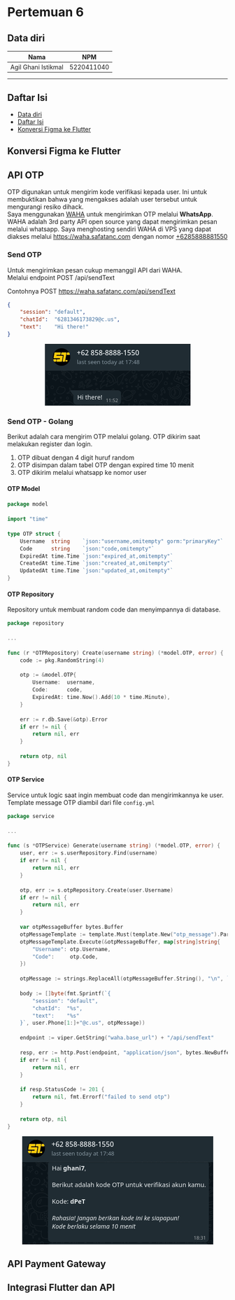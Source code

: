 # Pertemuan 6 <!-- omit in toc -->
## Data diri

| Nama                | NPM        |
| ------------------- | ---------- |
| Agil Ghani Istikmal | 5220411040 |

---

## Daftar Isi

- [Data diri](#data-diri)
- [Daftar Isi](#daftar-isi)
- [Konversi Figma ke Flutter](#konversi-figma-ke-flutter)


## Konversi Figma ke Flutter

## API OTP

OTP digunakan untuk mengirim kode verifikasi kepada user. Ini untuk membuktikan bahwa yang mengakses adalah user tersebut untuk mengurangi resiko dihack. <br>
Saya menggunakan [WAHA](https://waha.devlike.pro/) untuk mengirimkan OTP melalui **WhatsApp**. WAHA adalah 3rd party API open source yang dapat mengirimkan pesan melalui whatsapp. Saya menghosting sendiri WAHA di VPS yang dapat diakses melalui https://waha.safatanc.com dengan nomor [+6285888881550](https://wa.me/6285888881550) <br>

### Send OTP

Untuk mengirimkan pesan cukup memanggil API dari WAHA. <br>
Melalui endpoint POST /api/sendText <br>

Contohnya POST https://waha.safatanc.com/api/sendText

```json
{
	"session": "default",
	"chatId":  "6281346173829@c.us",
	"text":    "Hi there!"
}
```

<p align="center">
	<img src="./assets/waha1.png" />
</p>

### Send OTP - Golang

Berikut adalah cara mengirim OTP melalui golang. OTP dikirim saat melakukan register dan login. <br>

1. OTP dibuat dengan 4 digit huruf random
2. OTP disimpan dalam tabel OTP dengan expired time 10 menit
3. OTP dikirim melalui whatsapp ke nomor user

#### OTP Model

```go
package model

import "time"

type OTP struct {
	Username  string    `json:"username,omitempty" gorm:"primaryKey"`
	Code      string    `json:"code,omitempty"`
	ExpiredAt time.Time `json:"expired_at,omitempty"`
	CreatedAt time.Time `json:"created_at,omitempty"`
	UpdatedAt time.Time `json:"updated_at,omitempty"`
}

```

#### OTP Repository

Repository untuk membuat random code dan menyimpannya di database.

```go
package repository

...

func (r *OTPRepository) Create(username string) (*model.OTP, error) {
	code := pkg.RandomString(4)

	otp := &model.OTP{
		Username:  username,
		Code:      code,
		ExpiredAt: time.Now().Add(10 * time.Minute),
	}

	err := r.db.Save(&otp).Error
	if err != nil {
		return nil, err
	}

	return otp, nil
}

```

#### OTP Service

Service untuk logic saat ingin membuat code dan mengirimkannya ke user. <br>
Template message OTP diambil dari file `config.yml`

```go
package service 

...

func (s *OTPService) Generate(username string) (*model.OTP, error) {
	user, err := s.userRepository.Find(username)
	if err != nil {
		return nil, err
	}

	otp, err := s.otpRepository.Create(user.Username)
	if err != nil {
		return nil, err
	}

	var otpMessageBuffer bytes.Buffer
	otpMessageTemplate := template.Must(template.New("otp_message").Parse(viper.GetString("otp.message")))
	otpMessageTemplate.Execute(&otpMessageBuffer, map[string]string{
		"Username": otp.Username,
		"Code":     otp.Code,
	})

	otpMessage := strings.ReplaceAll(otpMessageBuffer.String(), "\n", `\n`)

	body := []byte(fmt.Sprintf(`{
		"session": "default",
		"chatId":  "%s",
		"text":    "%s"
	}`, user.Phone[1:]+"@c.us", otpMessage))

	endpoint := viper.GetString("waha.base_url") + "/api/sendText"

	resp, err := http.Post(endpoint, "application/json", bytes.NewBuffer(body))
	if err != nil {
		return nil, err
	}

	if resp.StatusCode != 201 {
		return nil, fmt.Errorf("failed to send otp")
	}

	return otp, nil
}
```

<p align="center">
	<img src="./assets/waha2.png" />
</p>

## API Payment Gateway

## Integrasi Flutter dan API

